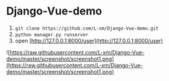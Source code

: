 # Django-Vue-demo

1. `git clone https://github.com/L-xm/Django-Vue-demo.git`
2. `python manager.py runserver`
3. open [http://127.0.0.1:8000/user](http://127.0.0.1:8000/user)

![https://raw.githubusercontent.com/L-xm/Django-Vue-demo/master/screenshot/screenshot1.png](https://raw.githubusercontent.com/L-xm/Django-Vue-demo/master/screenshot/screenshot1.png)

